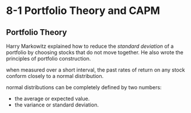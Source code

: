 # 8-1 Portfolio Theory and CAPM

## Portfolio Theory

Harry Markowitz explained how to reduce the
*standard deviation* of a portfolio by choosing
stocks that do not move together. He also wrote the principles of portfolio construction.

when measured over a short interval, the past rates of return on any stock conform closely to a normal distribution.

normal distributions can be completely defined by two numbers:
+ the average or expected value.
+ the variance or standard deviation.

<charts-NormalDist id="1" :mean=0.1 :variance=1.5 />